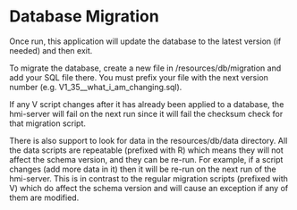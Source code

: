 # Database Migration

Once run, this application will update the database to the latest version (if needed) and then exit.

To migrate the database, create a new file in /resources/db/migration and add your SQL file there. You must
prefix your file with the next version number (e.g. V1_35__what_i_am_changing.sql).

If any V script changes after it has already been applied to a database, the hmi-server will fail on the 
next run since it will fail the checksum check for that migration script.

There is also support to look for data in the resources/db/data directory. All the data scripts are 
repeatable (prefixed with R) which means they will not affect the schema version, and they can be re-run. 
For example, if a script changes (add more data in it) then it will be re-run on the next run of the 
hmi-server. This is in contrast to the regular migration scripts (prefixed with V) which do affect
the schema version and will cause an exception if any of them are modified.
